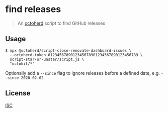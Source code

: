# find releases

> An [octoherd](https://github.com/octoherd) script to find GitHub releases

## Usage

```
$ npx @octoherd/script-close-renovate-dashboard-issues \
  --octoherd-token 0123456789012345678901234567890123456789 \
  script-star-or-unstar/script.js \
  "octokit/*"
```

Optionally add a `--since` flag to ignore releases before a defined date, e.g. `--since 2020-02-02`

## License

[ISC](LICENSE.md)
